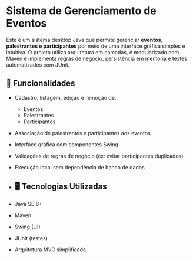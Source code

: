 # Sistema de Gerenciamento de Eventos

Este é um sistema desktop Java que permite gerenciar **eventos, palestrantes e participantes** por meio de uma interface gráfica simples e intuitiva. O projeto utiliza arquitetura em camadas, é modularizado com Maven e implementa regras de negócio, persistência em memória e testes automatizados com JUnit.

## 🎯 Funcionalidades

- Cadastro, listagem, edição e remoção de:
  - Eventos
  - Palestrantes
  - Participantes
- Associação de palestrantes e participantes aos eventos
- Interface gráfica com componentes Swing
- Validações de regras de negócio (ex: evitar participantes duplicados)
- Execução local sem dependência de banco de dados

- ## 🖥️ Tecnologias Utilizadas

- Java SE 8+
- Maven
- Swing (UI)
- JUnit (testes)
- Arquitetura MVC simplificada
